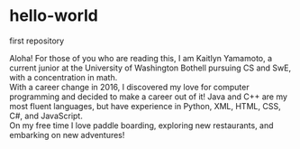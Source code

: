 # hello-world
first repository

Aloha! For those of you who are reading this, I am Kaitlyn Yamamoto, a current junior at the University of Washington Bothell pursuing CS and SwE, with a concentration in math.<br>
With a career change in 2016, I discovered my love for computer programming and decided to make a career out of it! Java and C++ are my most fluent languages, but have experience in Python, XML, HTML, CSS, C#, and JavaScript.<br>
On my free time I love paddle boarding, exploring new restaurants, and embarking on new adventures!
